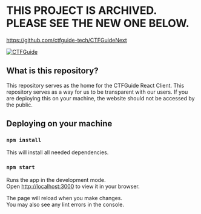 # THIS PROJECT IS ARCHIVED. PLEASE SEE THE NEW ONE BELOW.
https://github.com/ctfguide-tech/CTFGuideNext


[![CTFGuide](https://cdn.glitch.global/4c2c02b2-7900-4318-89bf-6974b196f4c2/CTFGuide%20React%20Client.png?v=1656076065339 "CTFGuide")](https://cdn.glitch.global/4c2c02b2-7900-4318-89bf-6974b196f4c2/CTFGuide%20React%20Client.png?v=1656076065339 "CTFGuide")

## What is this repository?
This repository serves as the home for the CTFGuide React Client. This repository serves as a way for us to be transparent with our users. If you are deploying this on your machine, the website should not be accessed by the public.

## Deploying on your machine

### `npm install`

This will install all needed dependencies.

### `npm start`

Runs the app in the development mode.\
Open [http://localhost:3000](http://localhost:3000) to view it in your browser.

The page will reload when you make changes.\
You may also see any lint errors in the console.
